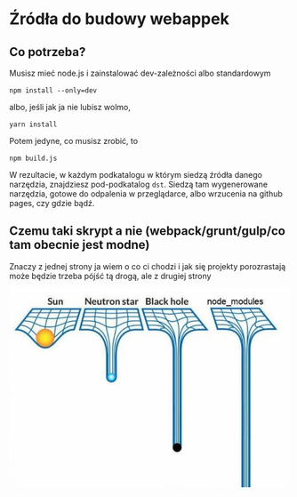 # Źródła do budowy webappek

## Co potrzeba?

Musisz mieć node.js i zainstalować dev-zależności albo standardowym

```
npm install --only=dev
```

albo, jeśli jak ja nie lubisz wolmo,

```
yarn install
```

Potem jedyne, co musisz zrobić, to

```
npm build.js
```

W rezultacie, w każdym podkatalogu w którym siedzą źródła danego narzędzia, znajdziesz pod-podkatalog `dst`. Siedzą tam wygenerowane narzędzia, gotowe do odpalenia w przeglądarce, albo wrzucenia na github pages, czy gdzie bądź.

## Czemu taki skrypt a nie (webpack/grunt/gulp/co tam obecnie jest modne)

Znaczy z jednej strony ja wiem o co ci chodzi i jak się projekty porozrastają może będzie trzeba pójść tą drogą, ale z drugiej strony

![jest taka sprawa](doc_imgs/node-modules.jpg)